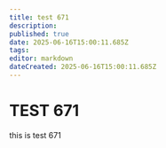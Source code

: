```yaml
---
title: test 671
description: 
published: true
date: 2025-06-16T15:00:11.685Z
tags: 
editor: markdown
dateCreated: 2025-06-16T15:00:11.685Z
---
```


# TEST 671
this is test 671
